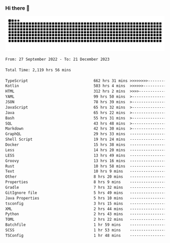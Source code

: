 ### Hi there 👋

<picture>
  <source media="(prefers-color-scheme: dark)" srcset="https://raw.githubusercontent.com/heyline/heyline/output/github-contribution-grid-snake-dark.svg">
  <source media="(prefers-color-scheme: light)" srcset="https://raw.githubusercontent.com/heyline/heyline/output/github-contribution-grid-snake.svg">
  <img alt="github contribution grid snake animation" src="https://raw.githubusercontent.com/heyline/heyline/output/github-contribution-grid-snake.svg">
</picture>

<!--START_SECTION:waka-->

```txt
From: 27 September 2022 - To: 21 December 2023

Total Time: 2,119 hrs 56 mins

TypeScript                             662 hrs 31 mins >>>>>>>>-----------------   31.25 %
Kotlin                                 503 hrs 4 mins  >>>>>>-------------------   23.73 %
HTML                                   312 hrs 2 mins  >>>>---------------------   14.72 %
YAML                                   99 hrs 50 mins  >------------------------   04.71 %
JSON                                   78 hrs 39 mins  >------------------------   03.71 %
JavaScript                             65 hrs 32 mins  >------------------------   03.09 %
Java                                   65 hrs 22 mins  >------------------------   03.08 %
Bash                                   55 hrs 31 mins  >------------------------   02.62 %
SQL                                    43 hrs 48 mins  >------------------------   02.07 %
Markdown                               42 hrs 30 mins  >------------------------   02.01 %
GraphQL                                29 hrs 33 mins  -------------------------   01.39 %
Shell Script                           19 hrs 24 mins  -------------------------   00.92 %
Docker                                 15 hrs 38 mins  -------------------------   00.74 %
Less                                   14 hrs 20 mins  -------------------------   00.68 %
LESS                                   13 hrs 49 mins  -------------------------   00.65 %
Groovy                                 13 hrs 16 mins  -------------------------   00.63 %
Rust                                   10 hrs 58 mins  -------------------------   00.52 %
Text                                   10 hrs 9 mins   -------------------------   00.48 %
Other                                  8 hrs 20 mins   -------------------------   00.39 %
Properties                             8 hrs 9 mins    -------------------------   00.38 %
Gradle                                 7 hrs 32 mins   -------------------------   00.36 %
GitIgnore file                         5 hrs 49 mins   -------------------------   00.27 %
Java Properties                        5 hrs 10 mins   -------------------------   00.24 %
tsconfig                               3 hrs 15 mins   -------------------------   00.15 %
XML                                    2 hrs 44 mins   -------------------------   00.13 %
Python                                 2 hrs 43 mins   -------------------------   00.13 %
TOML                                   2 hrs 22 mins   -------------------------   00.11 %
Batchfile                              1 hr 59 mins    -------------------------   00.09 %
SCSS                                   1 hr 53 mins    -------------------------   00.09 %
TSConfig                               1 hr 48 mins    -------------------------   00.08 %
```

<!--END_SECTION:waka-->

